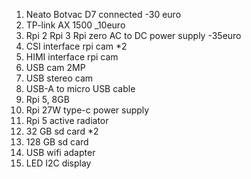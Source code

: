 1. Neato Botvac D7 connected -30 euro
2. TP-link AX 1500 _10euro
3. Rpi 2
   Rpi 3
   Rpi zero
   AC to DC power supply -35euro
4. CSI interface rpi cam *2
5. HIMI interface rpi cam
6. USB cam 2MP
7. USB stereo cam
8. USB-A to micro USB cable
9. Rpi 5, 8GB 
10. Rpi 27W type-c power supply
11. Rpi 5 active radiator
12. 32 GB sd card *2
13. 128 GB sd card
14. USB wifi adapter
15. LED I2C display